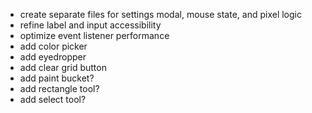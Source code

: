 - create separate files for settings modal, mouse state, and pixel logic
- refine label and input accessibility
- optimize event listener performance
- add color picker
- add eyedropper
- add clear grid button
- add paint bucket?
- add rectangle tool?
- add select tool?
